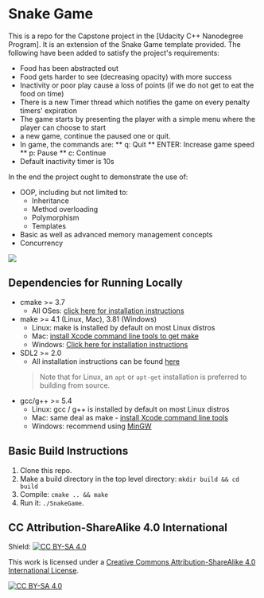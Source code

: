 # Snake Game 

This is a repo for the Capstone project in the [Udacity C++ Nanodegree Program].
It is an extension of the Snake Game template provided. The following have been 
added to satisfy the project's requirements:

* Food has been abstracted out
* Food gets harder to see (decreasing opacity) with more success
* Inactivity or poor play cause a loss of points (if we do not get to eat the food on time)
* There is a new Timer thread which notifies the game on every penalty timers' expiration
* The game starts by presenting the player with a simple menu where the player can choose to start
* a new game, continue the paused one or quit. 
* In game, the commands are:
** q: Quit
** ENTER: Increase game speed
** p: Pause
** c: Continue
* Default inactivity timer is 10s
  

In the end the project ought to demonstrate the use of:
* OOP, including but not limited to:
    * Inheritance
    * Method overloading
    * Polymorphism
    * Templates
* Basic as well as advanced memory management concepts
* Concurrency

<img src="snake_game.gif"/>

## Dependencies for Running Locally
* cmake >= 3.7
  * All OSes: [click here for installation instructions](https://cmake.org/install/)
* make >= 4.1 (Linux, Mac), 3.81 (Windows)
  * Linux: make is installed by default on most Linux distros
  * Mac: [install Xcode command line tools to get make](https://developer.apple.com/xcode/features/)
  * Windows: [Click here for installation instructions](http://gnuwin32.sourceforge.net/packages/make.htm)
* SDL2 >= 2.0
  * All installation instructions can be found [here](https://wiki.libsdl.org/Installation)
  >Note that for Linux, an `apt` or `apt-get` installation is preferred to building from source. 
* gcc/g++ >= 5.4
  * Linux: gcc / g++ is installed by default on most Linux distros
  * Mac: same deal as make - [install Xcode command line tools](https://developer.apple.com/xcode/features/)
  * Windows: recommend using [MinGW](http://www.mingw.org/)

## Basic Build Instructions

1. Clone this repo.
2. Make a build directory in the top level directory: `mkdir build && cd build`
3. Compile: `cmake .. && make`
4. Run it: `./SnakeGame`.

## CC Attribution-ShareAlike 4.0 International


Shield: [![CC BY-SA 4.0][cc-by-sa-shield]][cc-by-sa]

This work is licensed under a
[Creative Commons Attribution-ShareAlike 4.0 International License][cc-by-sa].

[![CC BY-SA 4.0][cc-by-sa-image]][cc-by-sa]

[cc-by-sa]: http://creativecommons.org/licenses/by-sa/4.0/
[cc-by-sa-image]: https://licensebuttons.net/l/by-sa/4.0/88x31.png
[cc-by-sa-shield]: https://img.shields.io/badge/License-CC%20BY--SA%204.0-lightgrey.svg

